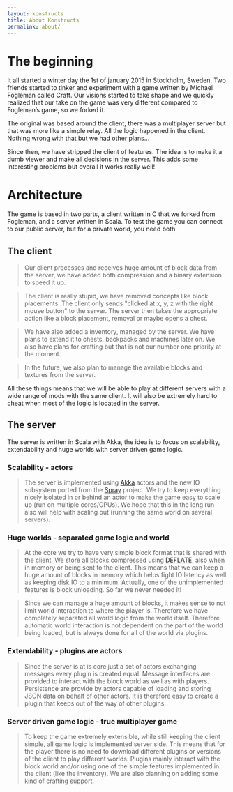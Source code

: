 ```yaml
---
layout: konstructs
title: About Konstructs
permalink: about/
---
```


# The beginning

It all started a winter day the 1st of january 2015 in Stockholm, Sweden. 
Two friends started to tinker and experiment with a game written by 
Michael Fogleman called Craft. Our visions started to take shape and we 
quickly realized that our take on the game was very different compared to 
Fogleman’s game, so we forked it.

The original was based around the client, there was a multiplayer server 
but that was more like a simple relay. All the logic happened in the client. 
Nothing wrong with that but we had other plans...

Since then, we have stripped the client of features. The idea is to make it 
a dumb viewer and make all decisions in the server. This adds some interesting 
problems but overall it works really well!

# Architecture

The game is based in two parts, a client written in C that we forked from 
Fogleman, and a server written in Scala. To test the game you can connect to 
our public server, but for a private world, you need both.

## The client

> Our client processes and receives huge amount of block data from the server,
> we have added both compression and a binary extension to speed it up.

> The client is really stupid, we have removed concepts like block placements. 
> The client only sends "clicked at x, y, z with the right mouse button" to the 
> server. The server then takes the appropriate action like a block placement, 
> removal or maybe opens a chest.

> We have also added a inventory, managed by the server. We have plans to extend 
> it to chests, backpacks and machines later on. We also have plans for crafting 
> but that is not our number one priority at the moment.

> In the future, we also plan to manage the available blocks and textures from 
> the server.

<div class="jumbotron lead">
All these things means that we will be able to play at different servers with 
a wide range of mods with the same client. It will also be extremely hard to 
cheat when most of the logic is located in the server.
</div>

## The server

The server is written in Scala with Akka, the idea is to focus on scalability,
extendability and huge worlds with server driven game logic.

### Scalability - actors

> The server is implemented using [Akka](http://akka.io/) actors and the new IO subsystem ported from the [Spray](http://spray.io/) project. We try to keep everything nicely isolated in or behind an actor to make the game easy to scale up (run on multiple cores/CPUs). We hope that this in the long run also will help with scaling out (running the same world on several servers).

### Huge worlds - separated game logic and world

> At the core we try to have very simple block format that is shared with the client. We store all blocks compressed using [DEFLATE](http://en.wikipedia.org/wiki/DEFLATE), also when in memory or being sent to the client. This means that we can keep a huge amount of blocks in memory which helps fight IO latency as well as keeping disk IO to a minimum. Actually, one of the unimplemented features is block unloading. So far we never needed it!

> Since we can manage a huge amount of blocks, it makes sense to not limit world interaction to where the player is. Therefore we have completely separated all world logic from the world itself. Therefore automatic world interaction is not dependent on the part of the world being loaded, but is always done for all of the world via plugins.

### Extendability - plugins are actors

> Since the server is at is core just a set of actors exchanging messages every plugin is created equal. Message interfaces are provided to interact with the block world as well as with players. Persistence are provide by actors capable of loading and storing JSON data on behalf of other actors. It is therefore easy to create a plugin that keeps out of the way of other plugins.

### Server driven game logic - true multiplayer game

> To keep the game extremely extensible, while still keeping the client simple, all game logic is implemented server side. This means that for the player there is no need to download different plugins or versions of the client to play different worlds. Plugins mainly interact with the block world and/or using one of the simple features implemented in the client (like the inventory). We are also planning on adding some kind of crafting support.

